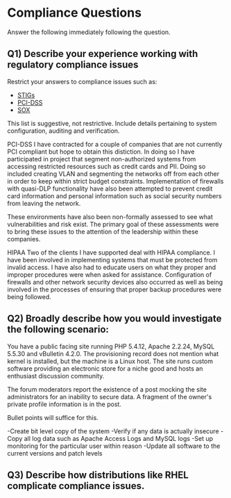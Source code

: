 Compliance Questions
====================
Answer the following immediately following the question.

Q1) Describe your experience working with regulatory compliance issues
----------------------------------------------------------------------
Restrict your answers to compliance issues such as:

- [STIGs](http://iase.disa.mil/stigs/)
- [PCI-DSS](https://www.pcisecuritystandards.org/security_standards/index.php)
- [SOX](http://www.gpo.gov/fdsys/pkg/BILLS-107hr3763enr/html/BILLS-107hr3763enr.htm)


This list is suggestive, not restrictive. Include details pertaining to system
configuration, auditing and verification.

PCI-DSS
I have contracted for a couple of companies that are not currently PCI compliant but hope to obtain this distiction. In doing so I have participated in project that segment non-authorized systems from accessing restricted resources such as credit cards and PII. Doing so included creating VLAN and segmenting the networks off from each other in order to keep within strict budget constraints. Implementation of firewalls with quasi-DLP functionality have also been attempted to prevent credit card information and personal information such as social security numbers from leaving the network.

These environments have also been non-formally assessed to see what vulnerabilities and risk exist. The primary goal of these assessments were to bring these issues to the attention of the leadership within these companies. 

HIPAA
Two of the clients I have supported deal with HIPAA compliance. I have been involved in implementing systems that must be protected from invalid access. I have also had to educate users on what they proper and improper procedures were when asked for assistance. Configuration of firewalls and other network security devices also occurred as well as being involved in the processes of ensuring that proper backup procedures were being followed.  

Q2) Broadly describe how you would investigate the following scenario:
----------------------------------------------------------------------
You have a public facing site running PHP 5.4.12, Apache 2.2.24, MySQL 5.5.30
and vBulletin 4.2.0. The provisioning record does not mention what kernel is
installed, but the machine is a Linux host. The site runs custom software
providing an electronic store for a niche good and hosts an enthusiast
discussion community.

The forum moderators report the existence of a post mocking the site
administrators for an inability to secure data. A fragment of the owner's
private profile information is in the post.

Bullet points will suffice for this.

-Create bit level copy of the system
-Verify if any data is actually insecure
-Copy all log data such as Apache Access Logs and MySQL logs
-Set up monitoring for the particular user within reason
-Update all software to the current versions and patch levels



Q3) Describe how distributions like RHEL complicate compliance issues.
----------------------------------------------------------------------

